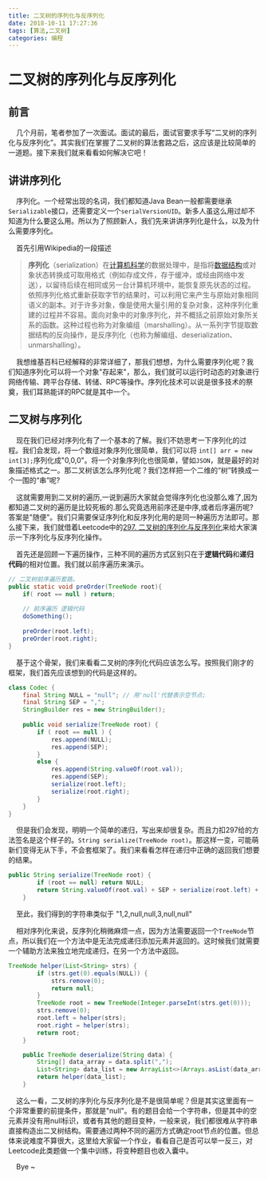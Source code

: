 ```yaml
---
title: 二叉树的序列化与反序列化
date: 2018-10-11 17:27:36
tags: [算法,二叉树]
categories: 编程
---
```


# 二叉树的序列化与反序列化

## 前言

&nbsp;&nbsp;&nbsp;&nbsp;几个月前，笔者参加了一次面试。面试的最后，面试官要求手写“二叉树的序列化与反序列化”。其实我们在掌握了二叉树的算法套路之后，这应该是比较简单的一道题。接下来我们就来看看如何解决它吧！

## 讲讲序列化

&nbsp;&nbsp;&nbsp;&nbsp;序列化。一个经常出现的名词，我们都知道Java Bean一般都需要继承`Serializable`接口，还需要定义一个`serialVersionUID`。新多人虽这么用过却不知道为什么要这么用。所以为了照顾新人，我们先来讲讲序列化是什么，以及为什么需要序列化。

&nbsp;&nbsp;&nbsp;&nbsp;首先引用Wikipedia的一段描述
> **序列化**（serialization）在[计算机科学](https://zh.wikipedia.org/wiki/%E8%A8%88%E7%AE%97%E6%A9%9F%E7%A7%91%E5%AD%B8 "计算机科学")的数据处理中，是指将[数据结构](https://zh.wikipedia.org/wiki/%E8%B3%87%E6%96%99%E7%B5%90%E6%A7%8B "数据结构")或对象状态转换成可取用格式（例如存成文件，存于缓冲，或经由网络中发送），以留待后续在相同或另一台计算机环境中，能恢复原先状态的过程。依照序列化格式重新获取字节的结果时，可以利用它来产生与原始对象相同语义的副本。对于许多对象，像是使用大量引用的复杂对象，这种序列化重建的过程并不容易。面向对象中的对象序列化，并不概括之前原始对象所关系的函数。这种过程也称为对象编组（marshalling）。从一系列字节提取数据结构的反向操作，是反序列化（也称为解编组、deserialization、unmarshalling）。


&nbsp;&nbsp;&nbsp;&nbsp;我想维基百科已经解释的非常详细了，那我们想想，为什么需要序列化呢？我们知道序列化可以将一个对象"存起来"，那么，我们就可以运行时动态的对象进行网络传输、跨平台存储、转储、RPC等操作。序列化技术可以说是很多技术的祭奠，我们耳熟能详的RPC就是其中一个。

## 二叉树与序列化

&nbsp;&nbsp;&nbsp;&nbsp;现在我们已经对序列化有了一个基本的了解。我们不妨思考一下序列化的过程。我们会发现，将一个数组对象序列化很简单，我们可以将 `int[] arr = new int[3];`序列化成"0,0,0"。将一个对象序列化也很简单，譬如`JSON`，就是最好的对象描述格式之一。那二叉树该怎么序列化呢？我们怎样把一个二维的“树”转换成一个一围的“串”呢?

&nbsp;&nbsp;&nbsp;&nbsp;这就需要用到二叉树的遍历,一说到遍历大家就会觉得序列化也没那么难了,因为都知道二叉树的遍历是比较死板的.那么究竟选用前序还是中序,或者后序遍历呢?答案是"随便"。我们只需要保证序列化和反序列化用的是同一种遍历方法即可。那么接下来，我们就借着Leetcode中的[297\. 二叉树的序列化与反序列化](https://leetcode-cn.com/problems/serialize-and-deserialize-binary-tree/)来给大家演示一下序列化与反序列化操作。


&nbsp;&nbsp;&nbsp;&nbsp;首先还是回顾一下遍历操作，三种不同的遍历方式区别只在于**逻辑代码**和**递归代码**的相对位置。我们就以前序遍历来演示。

```java
// 二叉树前序遍历套路。
public static void preOrder(TreeNode root){
    if( root == null ) return;
    
    // 前序遍历 逻辑代码
    doSomething();
    
    preOrder(root.left);
    preOrder(root.right);
}
```


&nbsp;&nbsp;&nbsp;&nbsp;基于这个骨架，我们来看看二叉树的序列化代码应该怎么写。按照我们刚才的框架，我们首先应该想到的代码是这样的。

```java
class Codec {
    final String NULL = "null"; // 用'null'代替表示空节点;
    final String SEP = ",";
    StringBuilder res = new StringBuilder();
    
    public void serialize(TreeNode root) {
        if ( root == null ) {
            res.append(NULL);
            res.append(SEP);
        }
        else {
            res.append(String.valueOf(root.val));
            res.append(SEP);
            serialize(root.left);
            serialize(root.right);
        }
    }
}
```

&nbsp;&nbsp;&nbsp;&nbsp;但是我们会发现，明明一个简单的递归，写出来却很复杂。而且力扣297给的方法签名是这个样子的。`String serialize(TreeNode root)`。那这样一变，可能萌新们变得无从下手，不会套框架了。我们来看看怎样在递归中正确的返回我们想要的结果。


```java
public String serialize(TreeNode root) {
        if (root == null) return NULL;
        return String.valueOf(root.val) + SEP + serialize(root.left) + SEP + serialize(root.right);
    }
```

&nbsp;&nbsp;&nbsp;&nbsp;至此，我们得到的字符串类似于 "1,2,null,null,3,null,null"

&nbsp;&nbsp;&nbsp;&nbsp;相对序列化来说，反序列化稍微麻烦一点，因为方法需要返回一个`TreeNode`节点，所以我们在一个方法中是无法完成递归添加元素并返回的。这时候我们就需要一个辅助方法来独立地完成递归，在另一个方法中返回。

```java
TreeNode helper(List<String> strs) {
        if (strs.get(0).equals(NULL)) {
            strs.remove(0);
            return null;
        }
        TreeNode root = new TreeNode(Integer.parseInt(strs.get(0)));
        strs.remove(0);
        root.left = helper(strs);
        root.right = helper(strs);
        return root;
    }

    public TreeNode deserialize(String data) {
        String[] data_array = data.split(",");
        List<String> data_list = new ArrayList<>(Arrays.asList(data_array));
        return helper(data_list);
    }
```


&nbsp;&nbsp;&nbsp;&nbsp;这么一看，二叉树的序列化与反序列化是不是很简单呢？但是其实这里面有一个非常重要的前提条件，那就是"null"。有的题目会给一个字符串，但是其中的空元素并没有用null标识，或者有其他的题目变种，一般来说，我们都很难从字符串直接构造出二叉树结构。需要通过两种不同的遍历方式确定root节点的位置。但总体来说难度不算很大，这里给大家留一个作业，看看自己是否可以举一反三，对Leetcode此类题做一个集中训练，将变种题目也收入囊中。

&nbsp;&nbsp;&nbsp;&nbsp;Bye ~ 






